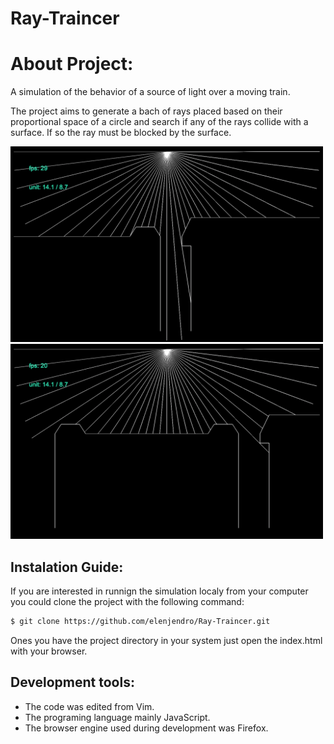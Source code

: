 # Ray-Traincer

# About Project:

A simulation of the behavior of a source of light over a moving train.

The project aims to generate a bach of rays placed based on their proportional space of a circle and search if any of the rays collide with a surface. If so the ray must be blocked by the surface.

<img src=/screenshots/scr1.png width="500"/> <img src=/screenshots/scr2.png width="500"/>

## Instalation Guide:

If you are interested in runnign the simulation localy from your computer you could clone the project with the following command:

```bash
$ git clone https://github.com/elenjendro/Ray-Traincer.git
```

Ones you have the project directory in your system just open the index.html with your browser.

## Development tools:

- The code was edited from Vim.
- The programing language mainly JavaScript.
- The browser engine used during development was Firefox.
